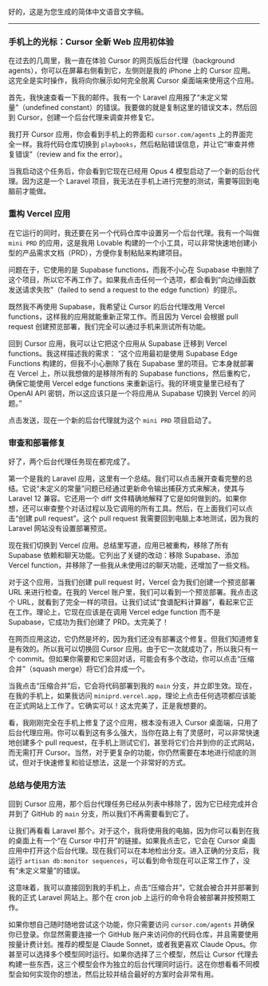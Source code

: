 好的，这是为您生成的简体中文语音文字稿。

---

### **手机上的光标：Cursor 全新 Web 应用初体验**

在过去的几周里，我一直在体验 Cursor 的网页版后台代理（background agents），你可以在屏幕右侧看到它，左侧则是我的 iPhone 上的 Cursor 应用。这完全是实时操作，我将向你展示如何完全脱离 Cursor 桌面端来使用这个应用。

首先，我快速查看一下我的邮件。我有一个 Laravel 应用报了“未定义常量”（undefined constant）的错误。我要做的就是复制这里的错误文本，然后回到 Cursor，创建一个后台代理来调查并修复它。

我打开 Cursor 应用，你会看到手机上的界面和 `cursor.com/agents` 上的界面完全一样。我将代码仓库切换到 `playbooks`，然后粘贴错误信息，并让它“审查并修复错误”（review and fix the error）。

当我启动这个任务后，你会看到它现在已经用 Opus 4 模型启动了一个新的后台代理。因为这是一个 Laravel 项目，我无法在手机上进行完整的测试，需要等回到电脑前才能做。

### **重构 Vercel 应用**

在它运行的同时，我还要在另一个代码仓库中设置另一个后台代理。我有一个叫做 `mini PRD` 的应用，这是我用 Lovable 构建的一个小工具，可以非常快速地创建小型的产品需求文档（PRD），方便你复制粘贴来构建项目。

问题在于，它使用的是 Supabase functions，而我不小心在 Supabase 中删除了这个项目，所以它不再工作了。如果我点击任何一个选项，都会看到“向边缘函数发送请求失败”（failed to send a request to the edge function）的提示。

既然我不再使用 Supabase，我希望让 Cursor 的后台代理改用 Vercel functions，这样我的应用就能重新正常工作。而且因为 Vercel 会根据 pull request 创建预览部署，我们完全可以通过手机来测试所有功能。

回到 Cursor 应用，我可以让它把这个应用从 Supabase 迁移到 Vercel functions。我这样描述我的需求：
“这个应用最初是使用 Supabase Edge Functions 构建的，但我不小心删除了我在 Supabase 里的项目。它本身就部署在 Vercel 上，所以我想做的是移除所有的 Supabase functions，然后重构它，确保它能使用 Vercel edge functions 来重新运行。我的环境变量里已经有了 OpenAI API 密钥，所以这应该只是一个将应用从 Supabase 切换到 Vercel 的问题。”

点击发送，现在一个新的后台代理就为这个 `mini PRD` 项目启动了。

### **审查和部署修复**

好了，两个后台代理任务现在都完成了。

第一个是我的 Laravel 应用，这里有一个总结。我们可以点击展开查看完整的总结。它说“未定义的常量”问题已经通过更新命令输出捕获方式来解决，使其与 Laravel 12 兼容。它还用一个 diff 文件精确地解释了它是如何做到的。如果你想，还可以审查整个对话过程以及它调用的所有工具。然后，在上面我们可以点击“创建 pull request”。这个 pull request 我需要回到电脑上本地测试，因为我的 Laravel 网站没有设置部署预览。

现在我们切换到 Vercel 应用。总结里写道，应用已被重构，移除了所有 Supabase 依赖和聊天功能。它列出了关键的改动：移除 Supabase、添加 Vercel function，并移除了一些我从未使用过的聊天功能，还增加了一些文档。

对于这个应用，当我们创建 pull request 时，Vercel 会为我们创建一个预览部署 URL 来进行检查。在我的 Vercel 账户里，我们可以看到一个预览部署。我点击这个 URL，就看到了完全一样的项目。让我们试试“食谱配料计算器”，看起来它正在工作。理论上，它现在应该是在调用 Vercel edge function 而不是 Supabase，它成功为我们创建了 PRD。太完美了！

在网页应用这边，它仍然是坏的，因为我们还没有部署这个修复。但我们知道修复是有效的。所以我可以切换回 Cursor 应用。由于它一次就成功了，所以我只有一个 commit。但如果你需要和它来回对话，可能会有多个改动，你可以点击“压缩合并”（squash merge）将它们合并成一个。

当我点击“压缩合并”后，它会将代码部署到我的 `main` 分支，并立即生效。现在，在我的手机上，如果我访问 `miniprd.vercel.app`，理论上点击任何选项都应该能在正式网站上工作了。它确实可以！这太完美了，正是我想要的。

看，我刚刚完全在手机上修复了这个应用，根本没有进入 Cursor 桌面端，只用了后台代理应用。你可以看到这有多么强大，当你在路上有了灵感时，可以非常快速地创建多个 pull request，在手机上测试它们，甚至将它们合并到你的正式网站，而无需打开 Cursor。当然，对于更复杂的功能，你仍然需要在本地进行彻底的测试，但对于快速修复和验证想法，这是一个非常好的方式。

### **总结与使用方法**

回到 Cursor 应用，那个后台代理任务已经从列表中移除了，因为它已经完成并合并到了 GitHub 的 `main` 分支，所以我们不再需要看到它了。

让我们再看看 Laravel 那个。对于这个，我将使用我的电脑，因为你可以看到在我的桌面上有一个“在 Cursor 中打开”的链接。如果我点击它，它会在 Cursor 桌面应用中打开这个后台代理。现在我们可以在本地检出分支。进入正确的分支后，我运行 `artisan db:monitor sequences`，可以看到命令现在可以正常工作了，没有“未定义常量”的错误。

这意味着，我可以直接回到我的手机上，点击“压缩合并”，它就会被合并并部署到我的正式 Laravel 网站上。那个在 cron job 上运行的命令将会被部署并按预期工作。

如果你想自己随时随地尝试这个功能，你只需要访问 `cursor.com/agents` 并确保你已登录。你显然需要连接一个 GitHub 账户来访问你的代码仓库，并且需要使用按量计费计划。推荐的模型是 Claude Sonnet，或者我更喜欢 Claude Opus。你甚至可以选择多个模型同时运行。如果你选择了三个模型，然后让 Cursor 代理去构建一些东西，这三个模型会作为独立的后台代理同时运行。这在你想看看不同模型会如何实现你的想法，然后比较并结合最好的方案时会非常有用。
